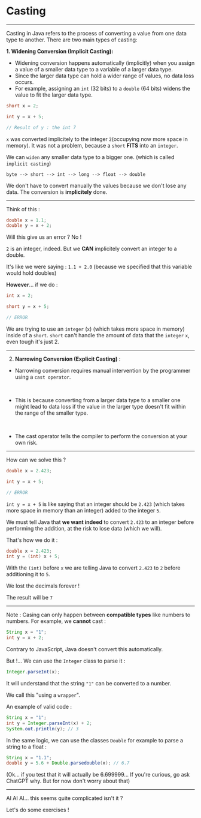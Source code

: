 # Casting

---

Casting in Java refers to the process of converting a value from one data type to another. There are two main types of casting:

**1. Widening Conversion (Implicit Casting):**

- Widening conversion happens automatically (implicitly) when you assign a value of a smaller data type to a variable of a larger data type.
  <br/>
- Since the larger data type can hold a wider range of values, no data loss occurs.
  <br/>
- For example, assigning an `int` (32 bits) to a `double` (64 bits) widens the value to fit the larger data type.

```java
short x = 2;

int y = x + 5;

// Result of y : the int 7
```

`x` was converted implicitely to the integer `2`(occupying now more space in memory). It was not a problem, because a `short` **FITS** into an `integer`.

We can `widen` any smaller data type to a bigger one. (which is called `implicit casting`)

`byte --> short --> int --> long --> float --> double`

We don't have to convert manually the values because we don't lose any data. The conversion is **implicitely** done.

---

Think of this :

```java
double x = 1.1;
double y = x + 2;
```

Will this give us an error ? No !

`2` is an integer, indeed. But we **CAN** implicitely convert an integer to a double.

It's like we were saying : `1.1 + 2.0` (because we specified that this variable would hold doubles)

**However**... if we do :

```java
int x = 2;

short y = x + 5;

// ERROR
```

We are trying to use an `integer` (`x`) (which takes more space in memory) inside of a `short`. `short` can't handle the amount of data that the `integer` `x`, even tough it's just 2.

---

2. **Narrowing Conversion (Explicit Casting)** :

- Narrowing conversion requires manual intervention by the programmer using a `cast operator`.

<br/>

- This is because converting from a larger data type to a smaller one might lead to data loss if the value in the larger type doesn't fit within the range of the smaller type.

<br/>

- The cast operator tells the compiler to perform the conversion at your own risk.

---

How can we solve this ?

```java
double x = 2.423;

int y = x + 5;

// ERROR
```

`int y = x + 5` is like saying that an integer should be `2.423` (which takes more space in memory than an integer) added to the integer `5`.

We must tell Java that **we want indeed** to convert `2.423` to an integer before performing the addition, at the risk to lose data (which we will).

That's how we do it :

```java
double x = 2.423;
int y = (int) x + 5;
```

With the `(int)` before `x` we are telling Java to convert `2.423` to `2` before additioning it to `5`.

We lost the decimals forever !

The result will be `7`

---

Note : Casing can only happen between **compatible types** like numbers to numbers. For example, we **cannot** cast :

```java
String x = "1";
int y = x + 2;
```

Contrary to JavaScript, Java doesn't convert this automatically.

But !... We can use the `Integer` class to parse it :

```java
Integer.parseInt(x);
```

It will understand that the string `"1"` can be converted to a number.

We call this "using a `wrapper`".

An example of valid code :

```java
String x = "1";
int y = Integer.parseInt(x) + 2;
System.out.println(y); // 3
```

In the same logic, we can use the classes `Double` for example to parse a string to a float :

```java
String x = "1.1";
double y = 5.6 + Double.parsedouble(x); // 6.7
```

(Ok... if you test that it will actually be 6.699999... If you're curious, go ask ChatGPT why. But for now don't worry about that)

---

AI AI AI... this seems quite complicated isn't it ?

Let's do some exercises !
